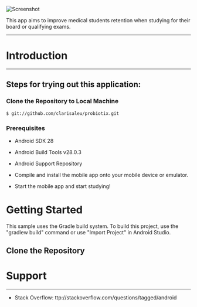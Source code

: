  ![Screenshot](angel_hack\app\src\main\res\drawable\logo_scaled.png)


This app aims to improve medical students retention when studying for their board or qualifying exams.

---
# Introduction
---
## Steps for trying out this application:
### Clone the Repository to Local Machine

```
$ git://github.com/clarisaleu/probiotix.git
```

### Prerequisites
- Android SDK 28
- Android Build Tools v28.0.3
- Android Support Repository

- Compile and install the mobile app onto your mobile device or emulator.
- Start the mobile app and start studying!

# Getting Started
This sample uses the Gradle build system. To build this project, use the "gradlew build" command or use "Import Project" in Android Studio.
## Clone the Repository


# Support
---
- Stack Overflow: ttp://stackoverflow.com/questions/tagged/android
